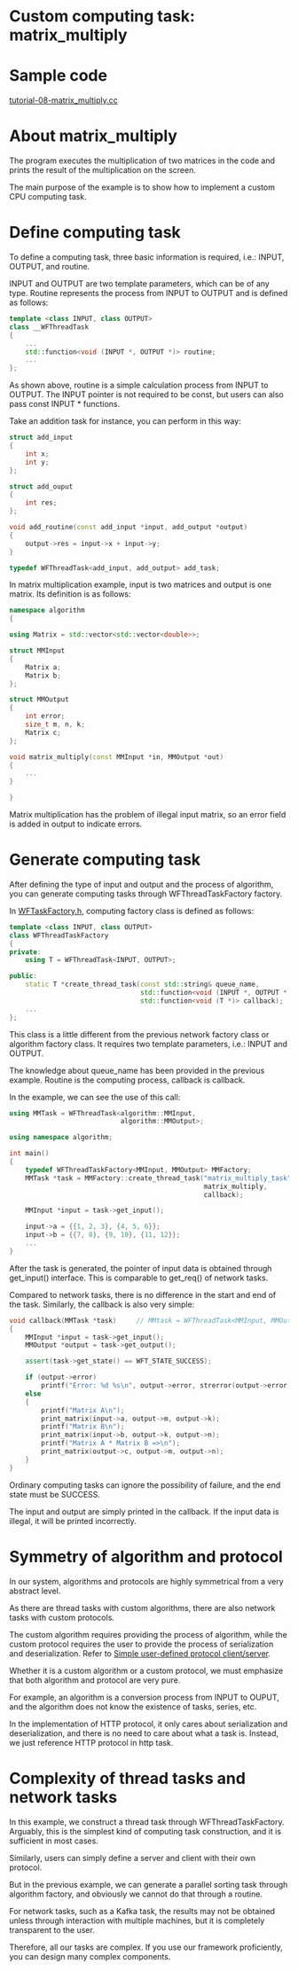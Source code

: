 # Custom computing task: matrix_multiply

# Sample code

[tutorial-08-matrix_multiply.cc](../../tutorial/tutorial-08-matrix_multiply.cc)

# About matrix_multiply

The program executes the multiplication of two matrices in the code and prints the result of the multiplication on the screen.

The main purpose of the example is to show how to implement a custom CPU computing task.

# Define computing task

To define a computing task, three basic information is required, i.e.: INPUT, OUTPUT, and routine.

INPUT and OUTPUT are two template parameters, which can be of any type. Routine represents the process from INPUT to OUTPUT and is defined as follows:

~~~cpp
template <class INPUT, class OUTPUT>
class __WFThreadTask
{
    ...
    std::function<void (INPUT *, OUTPUT *)> routine;
    ...
};
~~~

As shown above, routine is a simple calculation process from INPUT to OUTPUT. The INPUT pointer is not required to be const, but users can also pass const INPUT * functions.

Take an addition task for instance, you can perform in this way:

~~~cpp
struct add_input
{
    int x;
    int y;
};

struct add_ouput
{
    int res;
};

void add_routine(const add_input *input, add_output *output)
{
    output->res = input->x + input->y;
}

typedef WFThreadTask<add_input, add_output> add_task;
~~~

In matrix multiplication example, input is two matrices and output is one matrix. Its definition is as follows:

~~~cpp
namespace algorithm
{

using Matrix = std::vector<std::vector<double>>;

struct MMInput
{
    Matrix a;
    Matrix b;
};

struct MMOutput
{
    int error;
    size_t m, n, k;
    Matrix c;
};

void matrix_multiply(const MMInput *in, MMOutput *out)
{
    ...
}

}
~~~

Matrix multiplication has the problem of illegal input matrix, so an error field is added in output to indicate errors.

# Generate computing task

After defining the type of input and output and the process of algorithm, you can generate computing tasks through WFThreadTaskFactory factory.

In [WFTaskFactory.h](../src/factory/WFTaskFactory.h), computing factory class is defined as follows:

~~~cpp
template <class INPUT, class OUTPUT>
class WFThreadTaskFactory
{
private:
    using T = WFThreadTask<INPUT, OUTPUT>;

public:
    static T *create_thread_task(const std::string& queue_name,
                                 std::function<void (INPUT *, OUTPUT *)> routine,
                                 std::function<void (T *)> callback);
    ...
};
~~~

This class is a little different from the previous network factory class or algorithm factory class. It requires two template parameters, i.e.: INPUT and OUTPUT.

The knowledge about queue_name has been provided in the previous example. Routine is the computing process, callback is callback.

In the example, we can see the use of this call:

~~~cpp
using MMTask = WFThreadTask<algorithm::MMInput,
                            algorithm::MMOutput>;

using namespace algorithm;

int main()
{
    typedef WFThreadTaskFactory<MMInput, MMOutput> MMFactory;
    MMTask *task = MMFactory::create_thread_task("matrix_multiply_task",
                                                 matrix_multiply,
                                                 callback);

    MMInput *input = task->get_input();

    input->a = {{1, 2, 3}, {4, 5, 6}};
    input->b = {{7, 8}, {9, 10}, {11, 12}};
    ...
}
~~~

After the task is generated, the pointer of input data is obtained through get_input() interface. This is comparable to get_req() of network tasks.

Compared to network tasks, there is no difference in the start and end of the task. Similarly, the callback is also very simple:

~~~cpp
void callback(MMTask *task)     // MMtask = WFThreadTask<MMInput, MMOutput>
{
    MMInput *input = task->get_input();
    MMOutput *output = task->get_output();

    assert(task->get_state() == WFT_STATE_SUCCESS);

    if (output->error)
        printf("Error: %d %s\n", output->error, strerror(output->error));
    else
    {
        printf("Matrix A\n");
        print_matrix(input->a, output->m, output->k);
        printf("Matrix B\n");
        print_matrix(input->b, output->k, output->n);
        printf("Matrix A * Matrix B =>\n");
        print_matrix(output->c, output->m, output->n);
    }
}
~~~

Ordinary computing tasks can ignore the possibility of failure, and the end state must be SUCCESS.

The input and output are simply printed in the callback. If the input data is illegal, it will be printed incorrectly.

# Symmetry of algorithm and protocol

In our system, algorithms and protocols are highly symmetrical from a very abstract level.

As there are thread tasks with custom algorithms, there are also network tasks with custom protocols.

The custom algorithm requires providing the process of algorithm, while the custom protocol requires the user to provide the process of serialization and deserialization. Refer to [Simple user-defined protocol client/server](./tutorial-10-user_defined_protocol.md).

Whether it is a custom algorithm or a custom protocol, we must emphasize that both algorithm and protocol are very pure.

For example, an algorithm is a conversion process from INPUT to OUPUT, and the algorithm does not know the existence of tasks, series, etc.

In the implementation of HTTP protocol, it only cares about serialization and deserialization, and there is no need to care about what a task is. Instead, we just reference HTTP protocol in http task.

# Complexity of thread tasks and network tasks

In this example, we construct a thread task through WFThreadTaskFactory. Arguably, this is the simplest kind of computing task construction, and it is sufficient in most cases.

Similarly, users can simply define a server and client with their own protocol.

But in the previous example, we can generate a parallel sorting task through algorithm factory, and obviously we cannot do that through a routine.

For network tasks, such as a Kafka task, the results may not be obtained unless through interaction with multiple machines, but it is completely transparent to the user.

Therefore, all our tasks are complex. If you use our framework proficiently, you can design many complex components.
